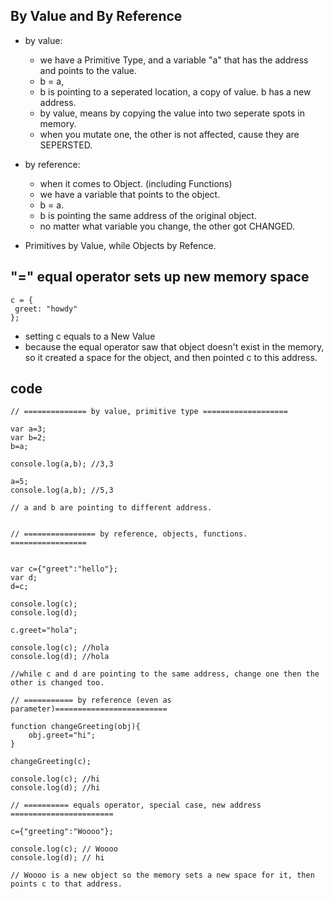 ## By Value and By Reference

- by value:
  - we have a Primitive Type, and a variable "a" that has the address and points to the value.
  - b = a, 
  - b is pointing to a seperated location, a copy of value. b has a new address.
  - by value, means by copying the value into two seperate spots in memory.
  - when you mutate one, the other is not affected, cause they are SEPERSTED.
  
- by reference:
  - when it comes to Object. (including Functions)
  - we have a variable that points to the object.
  - b = a.
  - b is pointing the same address of the original object.
  - no matter what variable you change, the other got CHANGED.
  
- Primitives by Value, while Objects by Refence.


## "=" equal operator sets up new memory space

```
c = {
 greet: "howdy"
};
```
- setting c equals to a New Value
- because the equal operator saw that object doesn't exist in the memory, so it created a space for the object, and then pointed c to this address.

  
## code

```
// ============== by value, primitive type ===================

var a=3;
var b=2;
b=a;

console.log(a,b); //3,3

a=5;
console.log(a,b); //5,3

// a and b are pointing to different address.


// ================ by reference, objects, functions. =================


var c={"greet":"hello"};
var d;
d=c;

console.log(c);
console.log(d);

c.greet="hola";

console.log(c); //hola
console.log(d); //hola

//while c and d are pointing to the same address, change one then the other is changed too.

// =========== by reference (even as parameter)=========================

function changeGreeting(obj){
    obj.greet="hi";
}

changeGreeting(c);

console.log(c); //hi
console.log(d); //hi

// ========== equals operator, special case, new address =======================

c={"greeting":"Woooo"};

console.log(c); // Woooo
console.log(d); // hi

// Woooo is a new object so the memory sets a new space for it, then points c to that address.
```




  
  
